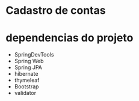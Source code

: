# Cadastro de contas
# dependencias do projeto
- SpringDevTools
- Spring Web
- Spring JPA
- hibernate
- thymeleaf
- Bootstrap
- validator

